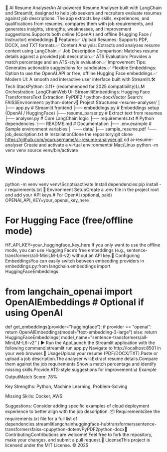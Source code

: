 📄 AI Resume AnalyserAn AI-powered Resume Analyser built with LangChain and Streamlit, designed to help job seekers and recruiters evaluate resumes against job descriptions. The app extracts key skills, experiences, and qualifications from resumes, compares them with job requirements, and generates insights, strengths, weaknesses, and improvement suggestions.Supports both online (OpenAI) and offline (Hugging Face / Instructor) embeddings.🚀 Features✅ Upload Resumes: Supports PDF, DOCX, and TXT formats.✅ Content Analysis: Extracts and analyzes resume content using LangChain.✅ Job Description Comparison: Matches resume details against a provided job description.✅ ATS Evaluation: Provides a match percentage and an ATS-style evaluation.✅ Improvement Tips: Generates actionable suggestions for candidates.✅ Flexible Embeddings: Option to use the OpenAI API or free, offline Hugging Face embeddings.✅ Modern UI: A smooth and interactive user interface built with Streamlit.🛠️ Tech StackPython: 3.11+ (recommended for 2025 compatibility)LLM Orchestration: LangChainWeb UI: StreamlitEmbeddings: Hugging Face TransformersText Extraction: PyPDF2 / python-docxVector Search: FAISSEnvironment: python-dotenv📂 Project Structureai-resume-analyser/
│
├── app.py                # Streamlit frontend
├── embeddings.py         # Embeddings setup (OpenAI / HuggingFace)
├── resume_parser.py      # Extract text from resumes
├── analyser.py           # Core LangChain logic
├── requirements.txt      # Python dependencies
├── README.md             # Documentation
├── .env.example          # Sample environment variables
│
└── data/
    ├── sample_resume.pdf
    └── job_description.txt
⚙️ InstallationClone the repository:git clone https://github.com/yourusername/ai-resume-analyser.git
cd ai-resume-analyser
Create and activate a virtual environment:# Mac/Linux
python -m venv venv
source venv/bin/activate

# Windows
python -m venv venv
venv\Scripts\activate
Install dependencies:pip install -r requirements.txt
🔑 Environment SetupCreate a .env file in the project root and add your API keys.# For OpenAI (optional, paid)
OPENAI_API_KEY=your_openai_key_here

# For Hugging Face (free/offline mode)
HF_API_KEY=your_huggingface_key_here
If you only want to use the offline mode, you can use Hugging Face’s free embeddings (e.g., sentence-transformers/all-MiniLM-L6-v2) without an API key.📝 Configuring EmbeddingsYou can easily switch between embedding providers in embeddings.py:from langchain.embeddings import HuggingFaceEmbeddings
# from langchain_openai import OpenAIEmbeddings  # Optional if using OpenAI

def get_embeddings(provider="huggingface"):
    if provider == "openai":
        return OpenAIEmbeddings(model="text-embedding-3-large")
    else:
        return HuggingFaceEmbeddings(
            model_name="sentence-transformers/all-MiniLM-L6-v2"
        )
▶️ Run the AppLaunch the Streamlit application with the following command:streamlit run app.py
Navigate to http://localhost:8501 in your web browser.🎯 UsageUpload your resume (PDF/DOCX/TXT).Paste or upload a job description.The analyser will:Extract resume details.Compare them against the job requirements.Show a match percentage and identify missing skills.Provide ATS-style suggestions for improvement.📊 Example OutputMatch Score: 78%

Key Strengths: Python, Machine Learning, Problem-Solving

Missing Skills: Docker, AWS

Suggestions: Consider adding specific examples of cloud deployment experience to better align with the job description.
📦 RequirementsSee the requirements.txt file for a full list of dependencies.streamlitlangchainhuggingface-hubtransformerssentence-transformersfaiss-cpupython-dotenvPyPDF2python-docx🤝 ContributingContributions are welcome! Feel free to fork the repository, make your changes, and submit a pull request.📜 LicenseThis project is licensed under the MIT License. © 2025
